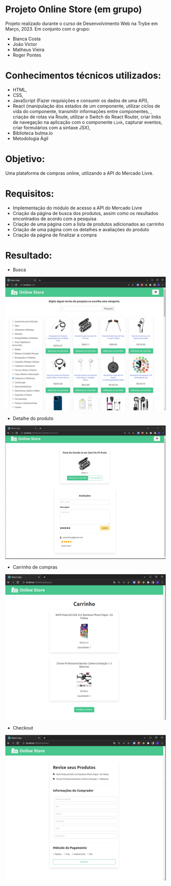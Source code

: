 # Projeto Online Store (em grupo)

Projeto realizado durante o curso de Desenvolvimento Web na Trybe em Março, 2023. Em conjunto com o grupo:
- Bianca Costa
- João Victor
- Matheus Vieira
- Roger Pontes

# Conhecimentos técnicos utilizados: 

* HTML,
* CSS, 
* JavaScript (Fazer requisições e consumir os dados de uma API),
* React (manipulação dos estados de um componente, utilizar ciclos de vida do componente, transmitir informações entre componentes, , criação de rotas via Route, utilizar o Switch do React Router, criar links de navegação na aplicação com o componente `Link`, capturar eventos, criar formulários com a sintaxe JSX),
* Biblioteca bulma.io
* Metodologia Ágil

# Objetivo:

Uma plataforma de compras online, utilizando a API do Mercado Livre.

# Requisitos:

* Implementação do módulo de acesso a API do Mercado Livre
* Criação da página de busca dos produtos, assim como os resultados encontrados de acordo com a pesquisa
* Criação de uma página com a lista de produtos adicionados ao carrinho
* Criação de uma página com os detalhes e avaliações do produto
* Criação da página de finalizar a compra

# Resultado:

* Busca

![resultado do meu projeto](./src/img/online-store-search.png)

* Detalhe do produto

![resultado do meu projeto](./src/img/online-store-product-details.png)

* Carrinho de compras

![resultado do meu projeto](./src/img/online-store-shopping-cart.png)

* Checkout

![resultado do meu projeto](./src/img/online-store-checkout.png)
